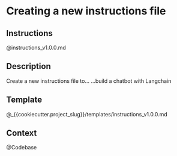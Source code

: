 # Creating a new instructions file

## Instructions
@instructions_v1.0.0.md

## Description
Create a new instructions file to...
...build a chatbot with Langchain

## Template
@_{{cookiecutter.project_slug}}/templates/instructions_v1.0.0.md

## Context
@Codebase
